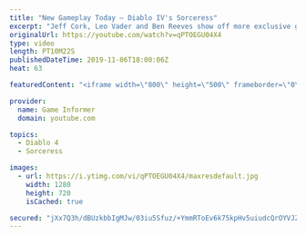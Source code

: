 ```yaml
---
title: "New Gameplay Today – Diablo IV's Sorceress"
excerpt: "Jeff Cork, Leo Vader and Ben Reeves show off more exclusive gameplay of Diablo IV, which can be viewed without commentary at ..."
originalUrl: https://youtube.com/watch?v=qPTOEGU04X4
type: video
length: PT10M22S
publishedDateTime: 2019-11-06T18:00:06Z
heat: 63

featuredContent: "<iframe width=\"800\" height=\"500\" frameborder=\"0\" src=\"https://www.youtube.com/embed/qPTOEGU04X4\" allow=\"accelerometer; autoplay; encrypted-media; gyroscope; picture-in-picture\" allowfullscreen></iframe>"

provider:
  name: Game Informer
  domain: youtube.com

topics:
  - Diablo 4
  - Sorceress

images:
  - url: https://i.ytimg.com/vi/qPTOEGU04X4/maxresdefault.jpg
    width: 1280
    height: 720
    isCached: true

secured: "jXx7Q3h/dBUzkbbIgMJw/03iu5Sfuz/+YmmRToEv6k75kpHv5uiudcQrOYVJZR++F3oUlsjvHUFofz1cjAXd6drkpADIEHvcBanadGDlAZaukbnUN/m04EeGrx9dJzkwEfx/q7JTK1LjnEKbAZiX+WiqkEK5rRTqRvukCrHNE/Rkz+hhsK7nVWcGWcTS67gBxBT8/4K0DmDhzk/AEfG6zELtlB7XlauTnM2uOEAvvZpSWBWBv4+P2N+oiYiA49MDvMwK2PWBmBDGQpn3OL3YIL95zJRx58kgwEtw6QNNYhAOoL5BBEokRBD4bV+mJqx0BJCot63WrZWze8tmN7l74lWEMf8GFRT2axETsrX0tgC6SJZpcrs4WrKT0JxbC59cgmO47SGrbL8DHMP7M+QN/Zf1hdSUOWIU2BIOXByisPoS1mXmhYTNhRUVprQPGMvb;Xv3vvFxIi3p7FpMLNf3iDA=="
---
```


